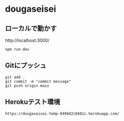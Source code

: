 # dougaseisei

## ローカルで動かす

http://localhost:3000/

```
npm run dev
```

## Gitにプッシュ

```
git add .
git commit -m "commit message"
git push origin main
```

## Herokuテスト環境

```
https://dougaseisei-temp-849942c6681c.herokuapp.com/
```
